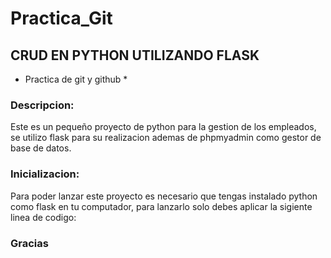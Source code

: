 # Practica_Git

## CRUD EN PYTHON UTILIZANDO FLASK

* Practica de git y github *

### Descripcion:
Este es un pequeño proyecto de python para la gestion de los empleados, se utilizo flask para su realizacion ademas de phpmyadmin como gestor de base de datos.

### Inicializacion:
Para poder lanzar este proyecto es necesario que tengas instalado python como flask en tu computador, para lanzarlo 
solo debes aplicar la sigiente linea de codigo:

### Gracias
